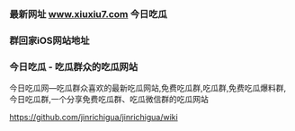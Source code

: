 ### 最新网址 www.xiuxiu7.com 今日吃瓜
### 群回家iOS网站地址
### 今日吃瓜 - 吃瓜群众的吃瓜网站
今日吃瓜网—吃瓜群众喜欢的最新吃瓜网站,免费吃瓜群,吃瓜群,免费吃瓜爆料群,今日吃瓜群,一个分享免费吃瓜群、吃瓜微信群的吃瓜网站

https://github.com/jinrichigua/jinrichigua/wiki
